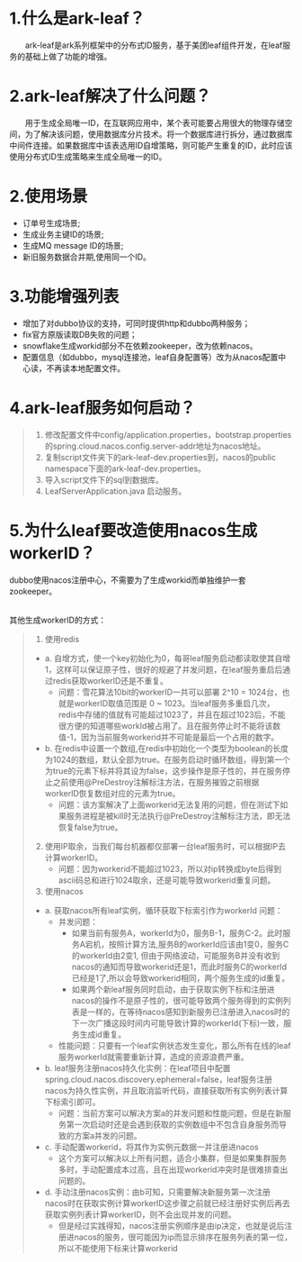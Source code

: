 # 1.什么是ark-leaf？
&emsp;&emsp;ark-leaf是ark系列框架中的分布式ID服务，基于美团leaf组件开发，在leaf服务的基础上做了功能的增强。
# 2.ark-leaf解决了什么问题？
&emsp;&emsp;用于生成全局唯一ID，在互联网应用中，某个表可能要占用很大的物理存储空间，为了解决该问题，使用数据库分片技术。将一个数据库进行拆分，通过数据库中间件连接。如果数据库中该表选用ID自增策略，则可能产生重复的ID，此时应该使用分布式ID生成策略来生成全局唯一的ID。

# 2.使用场景
- 订单号生成场景;
- 生成业务主键ID的场景;
- 生成MQ message ID的场景;
- 新旧服务数据合并期,使用同一个ID。
# 3.功能增强列表
- 增加了对dubbo协议的支持，可同时提供http和dubbo两种服务；
- fix官方原版读取DB失败的问题；
- snowflake生成workid部分不在依赖zookeeper，改为依赖nacos。
- 配置信息（如dubbo，mysql连接池，leaf自身配置等）改为从nacos配置中心读，不再读本地配置文件。
# 4.ark-leaf服务如何启动？
> 1. 修改配置文件中config/application.properties，bootstrap.properties的spring.cloud.nacos.config.server-addr地址为nacos地址。
> 2. 复制script文件夹下的ark-leaf-dev.properties到，nacos的public namespace下面的ark-leaf-dev.properties。
> 3. 导入script文件下的sql到数据库。
> 4. LeafServerApplication.java 启动服务。
# 5.为什么leaf要改造使用nacos生成workerID？
dubbo使用nacos注册中心，不需要为了生成workid而单独维护一套zookeeper。 

<br/>其他生成workerID的方式：
> 1. 使用redis
>   - a. 自增方式，使一个key初始化为0，每哥leaf服务启动都读取使其自增1，这样可以保证原子性，很好的规避了并发问题，在leaf服务重启后通过redis获取workerID还是不重复。
>     - 问题：雪花算法10bit的workerID一共可以部署 2^10 = 1024台，也就是workerID取值范围是 0 ~ 1023。当leaf服务多重启几次，redis中存储的值就有可能超过1023了，并且在超过1023后，不能很方便的知道哪些workId被占用了。且在服务停止时不能将该数值-1，因为当前服务workerid并不可能是最后一个占用的数字。
>   - b. 在redis中设置一个数组,在redis中初始化一个类型为boolean的长度为1024的数组，默认全部为true。在服务启动时循环数组，得到第一个为true的元素下标并将其设为false，这步操作是原子性的，并在服务停止之前使用@PreDestroy注解标注方法，在服务摧毁之前根据 workerID恢复数组对应的元素为true。
>     - 问题：该方案解决了上面workerid无法复用的问题，但在测试下如果服务进程是被kill时无法执行@PreDestroy注解标注方法，即无法恢复false为true。
> 2. 使用IP取余，当我们每台机器都仅部署一台leaf服务时，可以根据IP去计算workerID。
>    - 问题：因为workerid不能超过1023，所以对ip转换成byte后得到ascii码总和进行1024取余，还是可能导致workerid重复问题。
> 3. 使用nacos
>   - a. 获取nacos所有leaf实例，循环获取下标索引作为workerId
>     问题：
>      - 并发问题：
>        - 如果当前有服务A，workerId为0，服务B-1，服务C-2。此时服务A宕机，按照计算方法,服务B的workerId应该由1变0，服务C的workerId由2变1, 但由于网络波动，可能服务B并没有收到nacos的通知而导致workerid还是1，而此时服务C的workerId已经是1了,所以会导致workerid相同，两个服务生成的id重复。
>        - 如果两个新leaf服务同时启动，由于获取实例下标和注册进nacos的操作不是原子性的，很可能导致两个服务得到的实例列表是一样的，在等待nacos感知到新服务已注册进入nacos时的下一次广播这段时间内可能导致计算的workerId(下标)一致，服务生成id重复。
>      - 性能问题：只要有一个leaf实例状态发生变化，那么所有在线的leaf服务workerId就需要重新计算，造成的资源浪费严重。
>   - b. leaf服务注册nacos持久化实例：在leaf项目中配置spring.cloud.nacos.discovery.ephemeral=false，leaf服务注册nacos为持久性实例，并且取消监听代码，直接获取所有实例列表计算下标索引即可。
>      - 问题：当前方案可以解决方案a的并发问题和性能问题，但是在新服务第一次启动时还是会遇到获取的实例数组中不包含自身服务而导致的方案a并发的问题。
>   - c. 手动配置workerid，将其作为实例元数据一并注册进nacos
>      - 这个方案可以解决以上所有问题，适合小集群，但是如果集群服务多时，手动配置成本过高，且在出现workerid冲突时是很难排查出问题的。
>   - d. 手动注册nacos实例：由b可知，只需要解决新服务第一次注册nacos时在获取实例计算workerID这步骤之前就已经注册好实例后再去获取实例列表计算workerID，则不会出现并发的问题。
>      - 但是经过实践得知，nacos注册实例顺序是由ip决定，也就是说后注册进nacos的服务，很可能因为ip而显示排序在服务列表的第一位，所以不能使用下标来计算workerid


